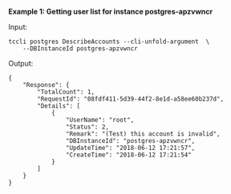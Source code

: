 **Example 1: Getting user list for instance postgres-apzvwncr**



Input: 

```
tccli postgres DescribeAccounts --cli-unfold-argument  \
    --DBInstanceId postgres-apzvwncr
```

Output: 
```
{
    "Response": {
        "TotalCount": 1,
        "RequestId": "08fdf411-5d39-44f2-8e1d-a58ee60b237d",
        "Details": [
            {
                "UserName": "root",
                "Status": 2,
                "Remark": "(Test) this account is invalid",
                "DBInstanceId": "postgres-apzvwncr",
                "UpdateTime": "2018-06-12 17:21:57",
                "CreateTime": "2018-06-12 17:21:54"
            }
        ]
    }
}
```

